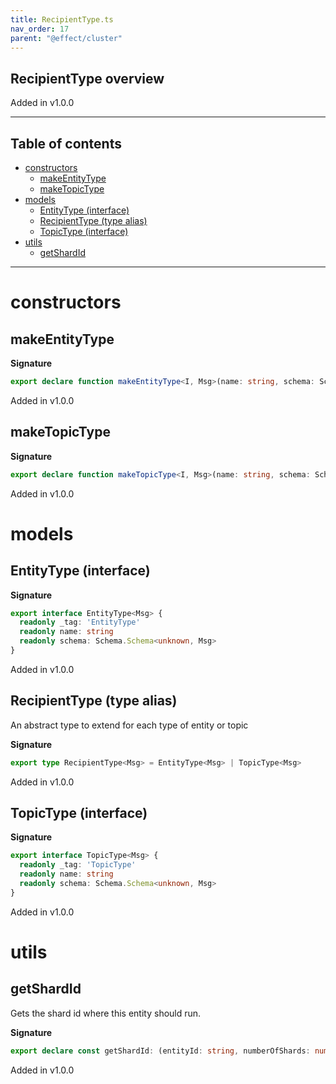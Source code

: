 ```yaml
---
title: RecipientType.ts
nav_order: 17
parent: "@effect/cluster"
---
```


## RecipientType overview

Added in v1.0.0

---

<h2 class="text-delta">Table of contents</h2>

- [constructors](#constructors)
  - [makeEntityType](#makeentitytype)
  - [makeTopicType](#maketopictype)
- [models](#models)
  - [EntityType (interface)](#entitytype-interface)
  - [RecipientType (type alias)](#recipienttype-type-alias)
  - [TopicType (interface)](#topictype-interface)
- [utils](#utils)
  - [getShardId](#getshardid)

---

# constructors

## makeEntityType

**Signature**

```ts
export declare function makeEntityType<I, Msg>(name: string, schema: Schema.Schema<I, Msg>): EntityType<Msg>
```

Added in v1.0.0

## makeTopicType

**Signature**

```ts
export declare function makeTopicType<I, Msg>(name: string, schema: Schema.Schema<I, Msg>): TopicType<Msg>
```

Added in v1.0.0

# models

## EntityType (interface)

**Signature**

```ts
export interface EntityType<Msg> {
  readonly _tag: 'EntityType'
  readonly name: string
  readonly schema: Schema.Schema<unknown, Msg>
}
```

Added in v1.0.0

## RecipientType (type alias)

An abstract type to extend for each type of entity or topic

**Signature**

```ts
export type RecipientType<Msg> = EntityType<Msg> | TopicType<Msg>
```

Added in v1.0.0

## TopicType (interface)

**Signature**

```ts
export interface TopicType<Msg> {
  readonly _tag: 'TopicType'
  readonly name: string
  readonly schema: Schema.Schema<unknown, Msg>
}
```

Added in v1.0.0

# utils

## getShardId

Gets the shard id where this entity should run.

**Signature**

```ts
export declare const getShardId: (entityId: string, numberOfShards: number) => ShardId.ShardId
```

Added in v1.0.0
